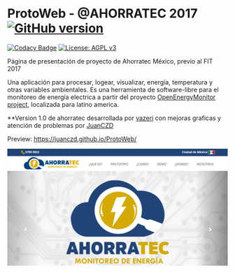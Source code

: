 # ProtoWeb - @AHORRATEC 2017[![GitHub version](https://badge.fury.io/gh/Ahorratec%2FProtoWeb.svg)](https://badge.fury.io/gh/Ahorratec%2FProtoWeb)

[![Codacy Badge](https://api.codacy.com/project/badge/Grade/7db2da0ce59c4610abfda6c55e29e99d)](https://www.codacy.com/app/vazeri/ProtoWeb?utm_source=github.com&amp;utm_medium=referral&amp;utm_content=Ahorratec/ProtoWeb&amp;utm_campaign=Badge_Grade)
[![License: AGPL v3](https://img.shields.io/badge/License-AGPL%20v3-blue.svg)](https://www.gnu.org/licenses/agpl-3.0)

Página de presentación de proyecto de Ahorratec México, previo al FIT 2017

Una aplicación para procesar, logear, visualizar, energía, temperatura y otras variables ambientales.
Es una herramienta de software-libre para el monitoreo de energía electrica a partir del proyecto [OpenEnergyMonitor project](http://openenergymonitor.org), localizada para latino america.

**Version 1.0 de ahorratec desarrollada por [vazeri](https://github.com/vazeri/) con mejoras graficas y atención de problemas por [JuanCZD](https://github.com/JuanCZD/)

Preview: https://juanczd.github.io/ProtoWeb/

![Preview](https://github.com/Ahorratec/ProtoWeb/blob/master/images/preview.jpg)
